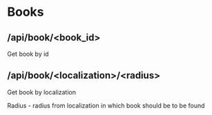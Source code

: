 
# Books
## /api/book/<book_id>
Get book by id

## /api/book/\<localization>/\<radius>
Get book by localization

Radius - radius from localization in which book should be to be found

